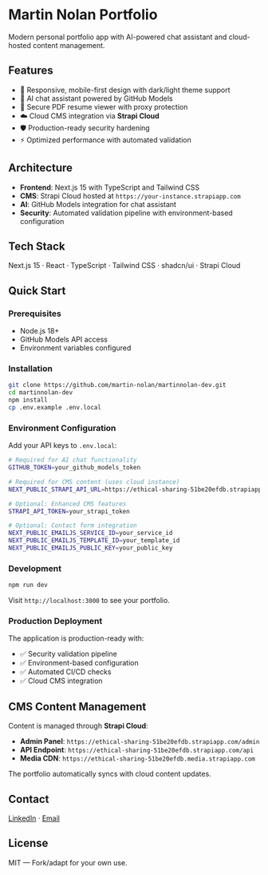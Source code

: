 # Martin Nolan Portfolio

Modern personal portfolio app with AI-powered chat assistant and cloud-hosted content management.

## Features

- 🎨 Responsive, mobile-first design with dark/light theme support
- 🤖 AI chat assistant powered by GitHub Models
- 📄 Secure PDF resume viewer with proxy protection
- ☁️ Cloud CMS integration via **Strapi Cloud**
- 🛡️ Production-ready security hardening
- ⚡ Optimized performance with automated validation

## Architecture

- **Frontend**: Next.js 15 with TypeScript and Tailwind CSS
- **CMS**: Strapi Cloud hosted at `https://your-instance.strapiapp.com`
- **AI**: GitHub Models integration for chat assistant
- **Security**: Automated validation pipeline with environment-based configuration

## Tech Stack

Next.js 15 · React · TypeScript · Tailwind CSS · shadcn/ui · Strapi Cloud

## Quick Start

### Prerequisites

- Node.js 18+
- GitHub Models API access
- Environment variables configured

### Installation

```bash
git clone https://github.com/martin-nolan/martinnolan-dev.git
cd martinnolan-dev
npm install
cp .env.example .env.local
```

### Environment Configuration

Add your API keys to `.env.local`:

```bash
# Required for AI chat functionality
GITHUB_TOKEN=your_github_models_token

# Required for CMS content (uses cloud instance)
NEXT_PUBLIC_STRAPI_API_URL=https://ethical-sharing-51be20efdb.strapiapp.com/api

# Optional: Enhanced CMS features
STRAPI_API_TOKEN=your_strapi_token

# Optional: Contact form integration
NEXT_PUBLIC_EMAILJS_SERVICE_ID=your_service_id
NEXT_PUBLIC_EMAILJS_TEMPLATE_ID=your_template_id
NEXT_PUBLIC_EMAILJS_PUBLIC_KEY=your_public_key
```

### Development

```bash
npm run dev
```

Visit `http://localhost:3000` to see your portfolio.

### Production Deployment

The application is production-ready with:

- ✅ Security validation pipeline
- ✅ Environment-based configuration
- ✅ Automated CI/CD checks
- ✅ Cloud CMS integration

## CMS Content Management

Content is managed through **Strapi Cloud**:

- **Admin Panel**: `https://ethical-sharing-51be20efdb.strapiapp.com/admin`
- **API Endpoint**: `https://ethical-sharing-51be20efdb.strapiapp.com/api`
- **Media CDN**: `https://ethical-sharing-51be20efdb.media.strapiapp.com`

The portfolio automatically syncs with cloud content updates.

## Contact

[LinkedIn](https://linkedin.com/in/martinnolan0110) · [Email](mailto:martinnolan_1@hotmail.co.uk)

## License

MIT — Fork/adapt for your own use.
